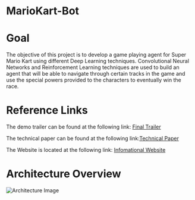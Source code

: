 # MarioKart-Bot



# Goal

The objective of this project is to develop a game playing agent for Super Mario Kart using different Deep Learning techniques. Convolutional Neural Networks and Reinforcement Learning techniques are used to build an agent that will be able to navigate through certain tracks in the game and use the special powers provided to the characters to eventually win the race.

# Reference Links

The demo trailer can be found at the following link: <a href="https://drive.google.com/file/d/1CPsT9HC4Ayp4aiN_WWZT8kFPLsck5xbe/view">Final Trailer</a>

The technical paper can be found at the following link:<a href="https://1f2f7d64-c0c2-4ccd-ad44-64d654464749.filesusr.com/ugd/a63224_bfba6984528d4515a3a8ad870448ccaa.pdf">Technical Paper</a>

The Website is located at the following link: <a href="https://harshwaghela.github.io/MarioKart-Bot/">Infomational Website</a>

# Architecture Overview

![Architecture Image](https://drive.google.com/uc?export=view&id=1mlAvfuMIyvsk_JPDvIsGSB0knBVIru31)

